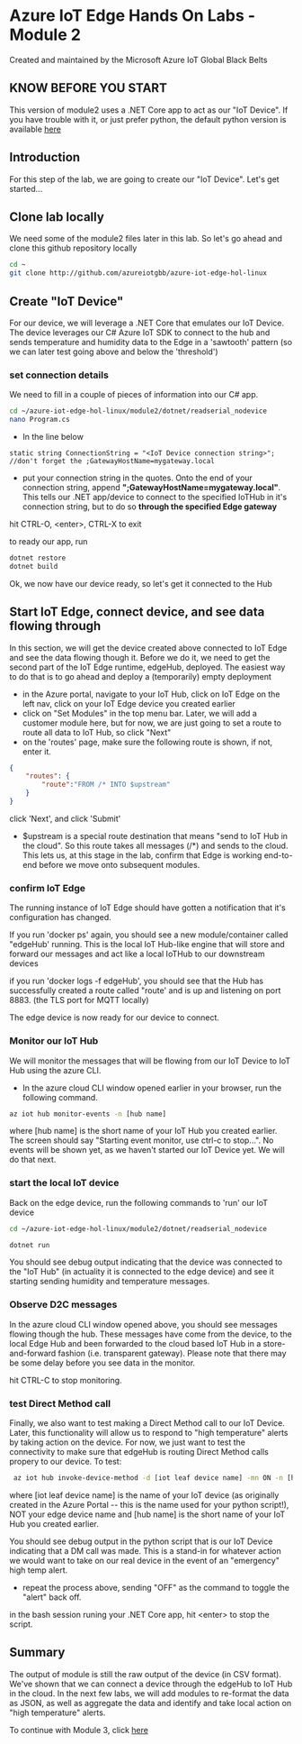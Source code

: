 # Azure IoT Edge Hands On Labs - Module 2

Created and maintained by the Microsoft Azure IoT Global Black Belts

## KNOW BEFORE YOU START

This version of module2 uses a .NET Core app to act as our "IoT Device".  If you have trouble with it, or just prefer python, the default python version is available [here](./README.md)

## Introduction

For this step of the lab, we are going to create our "IoT Device".  Let's get started...

## Clone lab locally

We need some of the module2 files later in this lab.  So let's go ahead and clone this github repository locally

```bash
cd ~
git clone http://github.com/azureiotgbb/azure-iot-edge-hol-linux
```

## Create "IoT Device"

For our device, we will leverage a .NET Core that emulates our IoT Device.  The device leverages our C# Azure IoT SDK to connect to the hub and sends temperature and humidity data to the Edge in a 'sawtooth' pattern  (so we can later test going above and below the 'threshold')

### set connection details

We need to fill in a couple of pieces of information into our C# app.

```bash
cd ~/azure-iot-edge-hol-linux/module2/dotnet/readserial_nodevice
nano Program.cs
```

* In the line below

```CSharp
static string ConnectionString = "<IoT Device connection string>";  //don't forget the ;GatewayHostName=mygateway.local
```

* put your connection string in the quotes. Onto the end of your connection string, append __**";GatewayHostName=mygateway.local"**__.  This tells our .NET app/device to connect to the specified IoTHub in it's connection string, but to do so __**through the specified Edge gateway**__

hit CTRL-O, \<enter>, CTRL-X to exit

to ready our app, run

```bash
dotnet restore
dotnet build
```

Ok, we now have our device ready, so let's get it connected to the Hub

## Start IoT Edge, connect device, and see data flowing through

In this section, we will get the device created above connected to IoT Edge and see the data flowing though it.  Before we do it, we need to get the second part of the IoT Edge runtime, edgeHub, deployed.  The easiest way to do that is to go ahead and deploy a (temporarily) empty deployment

* in the Azure portal, navigate to your IoT Hub, click on IoT Edge on the left nav, click on your IoT Edge device you created earlier
* click on "Set Modules" in the top menu bar.  Later, we will add a customer module here, but for now, we are just going to set a route to route all data to IoT Hub, so click "Next"
* on the 'routes' page, make sure the following route is shown, if not, enter it.

```json
{
    "routes": {
        "route":"FROM /* INTO $upstream"
    }
}
```

click 'Next', and click 'Submit'

* $upstream is a special route destination that means "send to IoT Hub in the cloud".  So this route takes all messages (/*) and sends to the cloud.  This lets us, at this stage in the lab, confirm that Edge is working end-to-end before we move onto subsequent modules.

### confirm IoT Edge

The running instance of IoT Edge should have gotten a notification that it's configuration has changed.

If you run 'docker ps' again, you should see a new module/container called "edgeHub' running.  This is the local IoT Hub-like engine that will store and forward our messages and act like a local IoTHub to our downstream devices

if you run 'docker logs -f edgeHub', you should see that the Hub has successfully created a route called "route' and is up and listening on port 8883. (the TLS port for MQTT locally)

The edge device is now ready for our device to connect.

### Monitor our IoT Hub

We will monitor the messages that will be flowing from our IoT Device to IoT Hub using the azure CLI.  

* In the azure cloud CLI window opened earlier in your browser, run the following command.

```bash
az iot hub monitor-events -n [hub name]
```

where [hub name] is the short name of your IoT Hub you created earlier.  The screen should say "Starting event monitor, use ctrl-c to stop...".  No events will be shown yet, as we haven't started our IoT Device yet.  We will do that next.

### start the local IoT device

Back on the edge device, run the following commands to 'run' our IoT device

```bash
cd ~/azure-iot-edge-hol-linux/module2/dotnet/readserial_nodevice

dotnet run
```

You should see debug output indicating that the device was connected to the "IoT Hub" (in actuality it is connected to the edge device) and see it starting sending humidity and temperature messages.

### Observe D2C messages

In the azure cloud CLI window opened above, you should see messages flowing though the hub.  These messages have come from the device, to the local Edge Hub and been forwarded to the cloud based IoT Hub in a store-and-forward fashion (i.e. transparent gateway).  Please note that there may be some delay before you see data in the monitor.

hit CTRL-C to stop monitoring.

### test Direct Method call

Finally, we also want to test making a Direct Method call to our IoT Device.  Later, this functionality will allow us to respond to "high temperature" alerts by taking action on the device.  For now, we just want to test the connectivity to make sure that edgeHub is routing Direct Method calls propery to our device.  To test:

```bash
 az iot hub invoke-device-method -d [iot leaf device name] -mn ON -n [hub name]
```

where [iot leaf device name] is the name of your IoT device (as originally created in the Azure Portal  -- this is the name used for your python script!), NOT your edge device name and [hub name] is the short name of your IoT Hub you created earlier.

You should see debug output in the python script that is our IoT Device indicating that a DM call was made.  This is a stand-in for whatever action we would want to take on our real device in the event of an "emergency" high temp alert.

* repeat the process above, sending "OFF" as the command to toggle the "alert" back off.

in the bash session runing your .NET Core app, hit \<enter> to stop the script.

## Summary

The output of module is still the raw output of the device (in CSV format).  We've shown that we can connect a device through the edgeHub to IoT Hub in the cloud.  In the next few labs, we will add modules to re-format the data as JSON, as well as aggregate the data and identify and take local action on "high temperature" alerts.

To continue with Module 3, click [here](/module3)